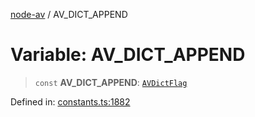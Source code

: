 [node-av](../globals.md) / AV\_DICT\_APPEND

# Variable: AV\_DICT\_APPEND

> `const` **AV\_DICT\_APPEND**: [`AVDictFlag`](../type-aliases/AVDictFlag.md)

Defined in: [constants.ts:1882](https://github.com/seydx/av/blob/f8631fc881b394300b1479f511d55cf1c370a87f/src/constants/constants.ts#L1882)
